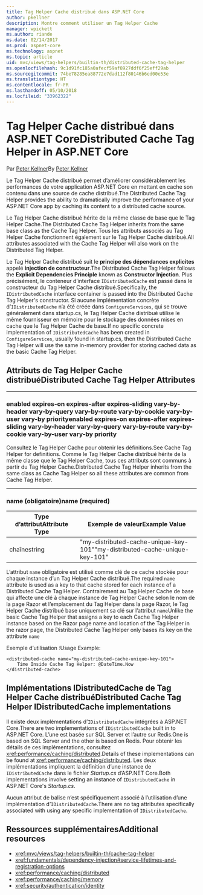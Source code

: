 ```yaml
---
title: Tag Helper Cache distribué dans ASP.NET Core
author: pkellner
description: Montre comment utiliser un Tag Helper Cache
manager: wpickett
ms.author: riande
ms.date: 02/14/2017
ms.prod: aspnet-core
ms.technology: aspnet
ms.topic: article
uid: mvc/views/tag-helpers/builtin-th/distributed-cache-tag-helper
ms.openlocfilehash: 9c1d91fc185a0afecf59af8927ddf6f25eff29ab
ms.sourcegitcommit: 74be78285ea88772e7dad112f80146b6ed00e53e
ms.translationtype: HT
ms.contentlocale: fr-FR
ms.lasthandoff: 05/10/2018
ms.locfileid: "33962322"
---
```

# <a name="distributed-cache-tag-helper-in-aspnet-core"></a><span data-ttu-id="0d974-103">Tag Helper Cache distribué dans ASP.NET Core</span><span class="sxs-lookup"><span data-stu-id="0d974-103">Distributed Cache Tag Helper in ASP.NET Core</span></span>

<span data-ttu-id="0d974-104">Par [Peter Kellner](http://peterkellner.net)</span><span class="sxs-lookup"><span data-stu-id="0d974-104">By [Peter Kellner](http://peterkellner.net)</span></span> 

<span data-ttu-id="0d974-105">Le Tag Helper Cache distribué permet d’améliorer considérablement les performances de votre application ASP.NET Core en mettant en cache son contenu dans une source de cache distribué.</span><span class="sxs-lookup"><span data-stu-id="0d974-105">The Distributed Cache Tag Helper provides the ability to dramatically improve the performance of your ASP.NET Core app by caching its content to a distributed cache source.</span></span>

<span data-ttu-id="0d974-106">Le Tag Helper Cache distribué hérite de la même classe de base que le Tag Helper Cache.</span><span class="sxs-lookup"><span data-stu-id="0d974-106">The Distributed Cache Tag Helper inherits from the same base class as the Cache Tag Helper.</span></span> <span data-ttu-id="0d974-107">Tous les attributs associés au Tag Helper Cache fonctionnent également sur le Tag Helper Cache distribué.</span><span class="sxs-lookup"><span data-stu-id="0d974-107">All attributes associated with the Cache Tag Helper will also work on the Distributed Tag Helper.</span></span>

<span data-ttu-id="0d974-108">Le Tag Helper Cache distribué suit le **principe des dépendances explicites** appelé **injection de constructeur**.</span><span class="sxs-lookup"><span data-stu-id="0d974-108">The Distributed Cache Tag Helper follows the **Explicit Dependencies Principle** known as **Constructor Injection**.</span></span> <span data-ttu-id="0d974-109">Plus précisément, le conteneur d’interface `IDistributedCache` est passé dans le constructeur du Tag Helper Cache distribué.</span><span class="sxs-lookup"><span data-stu-id="0d974-109">Specifically, the `IDistributedCache` interface container is passed into the Distributed Cache Tag Helper's constructor.</span></span> <span data-ttu-id="0d974-110">Si aucune implémentation concrète d’`IDistributedCache` n’a été créée dans `ConfigureServices`, qui se trouve généralement dans startup.cs, le Tag Helper Cache distribué utilise le même fournisseur en mémoire pour le stockage des données mises en cache que le Tag Helper Cache de base.</span><span class="sxs-lookup"><span data-stu-id="0d974-110">If no specific concrete implementation of `IDistributedCache` has been created in `ConfigureServices`, usually found in startup.cs, then the Distributed Cache Tag Helper will use the same in-memory provider for storing cached data as the basic Cache Tag Helper.</span></span>

## <a name="distributed-cache-tag-helper-attributes"></a><span data-ttu-id="0d974-111">Attributs de Tag Helper Cache distribué</span><span class="sxs-lookup"><span data-stu-id="0d974-111">Distributed Cache Tag Helper Attributes</span></span>

- - -

### <a name="enabled-expires-on-expires-after-expires-sliding-vary-by-header-vary-by-query-vary-by-route-vary-by-cookie-vary-by-user-vary-by-priority"></a><span data-ttu-id="0d974-112">enabled expires-on expires-after expires-sliding vary-by-header vary-by-query vary-by-route vary-by-cookie vary-by-user vary-by priority</span><span class="sxs-lookup"><span data-stu-id="0d974-112">enabled expires-on expires-after expires-sliding vary-by-header vary-by-query vary-by-route vary-by-cookie vary-by-user vary-by priority</span></span>

<span data-ttu-id="0d974-113">Consultez le Tag Helper Cache pour obtenir les définitions.</span><span class="sxs-lookup"><span data-stu-id="0d974-113">See Cache Tag Helper for definitions.</span></span> <span data-ttu-id="0d974-114">Comme le Tag Helper Cache distribué hérite de la même classe que le Tag Helper Cache, tous ces attributs sont communs à partir du Tag Helper Cache.</span><span class="sxs-lookup"><span data-stu-id="0d974-114">Distributed Cache Tag Helper inherits from the same class as Cache Tag Helper so all these attributes are common from Cache Tag Helper.</span></span>

- - -

### <a name="name-required"></a><span data-ttu-id="0d974-115">name (obligatoire)</span><span class="sxs-lookup"><span data-stu-id="0d974-115">name (required)</span></span>

| <span data-ttu-id="0d974-116">Type d’attribut</span><span class="sxs-lookup"><span data-stu-id="0d974-116">Attribute Type</span></span>    | <span data-ttu-id="0d974-117">Exemple de valeur</span><span class="sxs-lookup"><span data-stu-id="0d974-117">Example Value</span></span>     |
|----------------   |----------------   |
| <span data-ttu-id="0d974-118">chaîne</span><span class="sxs-lookup"><span data-stu-id="0d974-118">string</span></span>    | <span data-ttu-id="0d974-119">"my-distributed-cache-unique-key-101"</span><span class="sxs-lookup"><span data-stu-id="0d974-119">"my-distributed-cache-unique-key-101"</span></span>     |

<span data-ttu-id="0d974-120">L’attribut `name` obligatoire est utilisé comme clé de ce cache stockée pour chaque instance d’un Tag Helper Cache distribué.</span><span class="sxs-lookup"><span data-stu-id="0d974-120">The required `name` attribute is used as a key to that cache stored for each instance of a Distributed Cache Tag Helper.</span></span> <span data-ttu-id="0d974-121">Contrairement au Tag Helper Cache de base qui affecte une clé à chaque instance de Tag Helper Cache selon le nom de la page Razor et l’emplacement du Tag Helper dans la page Razor, le Tag Helper Cache distribué base uniquement sa clé sur l’attribut `name`</span><span class="sxs-lookup"><span data-stu-id="0d974-121">Unlike the basic Cache Tag Helper that assigns a key to each Cache Tag Helper instance based on the Razor page name and location of the Tag Helper in the razor page, the Distributed Cache Tag Helper only bases its key on the attribute `name`</span></span>

<span data-ttu-id="0d974-122">Exemple d’utilisation :</span><span class="sxs-lookup"><span data-stu-id="0d974-122">Usage Example:</span></span>

```cshtml
<distributed-cache name="my-distributed-cache-unique-key-101">
    Time Inside Cache Tag Helper: @DateTime.Now
</distributed-cache>
```

## <a name="distributed-cache-tag-helper-idistributedcache-implementations"></a><span data-ttu-id="0d974-123">Implémentations IDistributedCache de Tag Helper Cache distribué</span><span class="sxs-lookup"><span data-stu-id="0d974-123">Distributed Cache Tag Helper IDistributedCache implementations</span></span>

<span data-ttu-id="0d974-124">Il existe deux implémentations d’`IDistributedCache` intégrées à ASP.NET Core.</span><span class="sxs-lookup"><span data-stu-id="0d974-124">There are two implementations of `IDistributedCache` built in to ASP.NET Core.</span></span> <span data-ttu-id="0d974-125">L’une est basée sur SQL Server et l’autre sur Redis.</span><span class="sxs-lookup"><span data-stu-id="0d974-125">One is based on SQL Server and the other is based on Redis.</span></span> <span data-ttu-id="0d974-126">Pour obtenir les détails de ces implémentations, consultez <xref:performance/caching/distributed>.</span><span class="sxs-lookup"><span data-stu-id="0d974-126">Details of these implementations can be found at <xref:performance/caching/distributed>.</span></span> <span data-ttu-id="0d974-127">Les deux implémentations impliquent la définition d’une instance de `IDistributedCache` dans le fichier *Startup.cs* d’ASP.NET Core.</span><span class="sxs-lookup"><span data-stu-id="0d974-127">Both implementations involve setting an instance of `IDistributedCache` in ASP.NET Core's *Startup.cs*.</span></span>

<span data-ttu-id="0d974-128">Aucun attribut de balise n’est spécifiquement associé à l’utilisation d’une implémentation d’`IDistributedCache`.</span><span class="sxs-lookup"><span data-stu-id="0d974-128">There are no tag attributes specifically associated with using any specific implementation of `IDistributedCache`.</span></span>

## <a name="additional-resources"></a><span data-ttu-id="0d974-129">Ressources supplémentaires</span><span class="sxs-lookup"><span data-stu-id="0d974-129">Additional resources</span></span>

* <xref:mvc/views/tag-helpers/builtin-th/cache-tag-helper>
* <xref:fundamentals/dependency-injection#service-lifetimes-and-registration-options>
* <xref:performance/caching/distributed>
* <xref:performance/caching/memory>
* <xref:security/authentication/identity>
